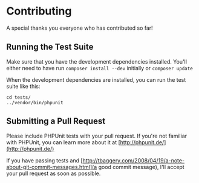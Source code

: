 # Contributing

A special thanks you everyone who has contributed so far!

## Running the Test Suite

Make sure that you have the development dependencies installed. You'll either
need to have run `composer install --dev` initially or `composer update`

When the development dependencies are installed, you can run the test suite
like this:

    cd tests/
    ../vendor/bin/phpunit

## Submitting a Pull Request

Please include PHPUnit tests with your pull request. If you're not familiar
with PHPUnit, you can learn more about it at [http://phpunit.de/](http://phpunit.de/)

If you have passing tests and [http://tbaggery.com/2008/04/19/a-note-about-git-commit-messages.html](a good commit message),
I'll accept your pull request as soon as possible.
